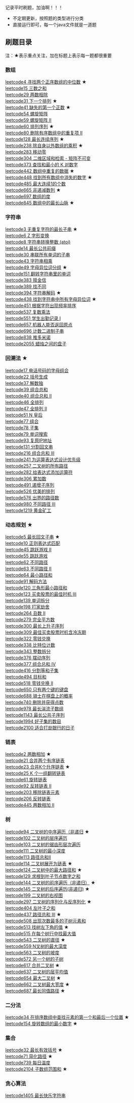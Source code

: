 记录平时刷题，加油啊！！！

+ 不定期更新，按照题的类型进行分类
+ 直接运行即可，每一个java文件就是一道题

## 刷题目录
注：★表示重点关注，加在标题上表示每一题都很重要
### 数组
[leetcode4 寻找两个正序数组的中位数](https://github.com/xiaohshi/leetcode/blob/master/src/main/java/array/LeetCode4.java) ★ <br/>
[leetcode15 三数之和](https://github.com/xiaohshi/leetcode/blob/master/src/main/java/array/LeetCode15.java) <br/>
[leetcode29 两数相除](https://github.com/xiaohshi/leetcode/blob/master/src/main/java/array/LeetCode29.java) <br/>
[leetcode31 下一个排列](https://github.com/xiaohshi/leetcode/blob/master/src/main/java/array/LeetCode31.java) ★ <br/>
[leetcode41 缺失的第一个正数](https://github.com/xiaohshi/leetcode/blob/master/src/main/java/array/LeetCode41.java) ★ <br/>
[leetcode54 螺旋矩阵](https://github.com/xiaohshi/leetcode/blob/master/src/main/java/array/LeetCode54.java) <br/>
[leetcode59 螺旋矩阵 II](https://github.com/xiaohshi/leetcode/blob/master/src/main/java/array/LeetCode59.java) <br/>
[leetcode60 排列序列](https://github.com/xiaohshi/leetcode/blob/master/src/main/java/array/LeetCode60.java) ★ <br/>
[leetcode80 删除有序数组中的重复项 II](https://github.com/xiaohshi/leetcode/blob/master/src/main/java/array/LeetCode80.java) <br/>
[leetcode128 最长连续序列](https://github.com/xiaohshi/leetcode/blob/master/src/main/java/array/LeetCode128.java) ★ <br/>
[leetcode238 除自身以外数组的乘积](https://github.com/xiaohshi/leetcode/blob/master/src/main/java/array/LeetCode238.java) ★ <br/>
[leetcode283 移动零](https://github.com/xiaohshi/leetcode/blob/master/src/main/java/array/LeetCode283.java) <br/>
[leetcode304 二维区域和检索 - 矩阵不可变](https://github.com/xiaohshi/leetcode/blob/master/src/main/java/array/LeetCode304.java) <br/>
[leetcode373 查找和最小的 K 对数字](https://github.com/xiaohshi/leetcode/blob/master/src/main/java/array/LeetCode373.java) <br/>
[leetcode442 数组中重复的数据](https://github.com/xiaohshi/leetcode/blob/master/src/main/java/array/LeetCode442.java) ★ <br/>
[leetcode448 找到所有数组中消失的数字](https://github.com/xiaohshi/leetcode/blob/master/src/main/java/array/LeetCode448.java) ★ <br/>
[leetcode485 最大连续1的个数](https://github.com/xiaohshi/leetcode/blob/master/src/main/java/array/LeetCode485.java) <br/>
[leetcode665 非递减数列](https://github.com/xiaohshi/leetcode/blob/master/src/main/java/array/LeetCode665.java) ★ <br/>
[leetcode697 数组的度](https://github.com/xiaohshi/leetcode/blob/master/src/main/java/array/LeetCode697.java) <br/>
[leetcode845 数组中的最长山脉](https://github.com/xiaohshi/leetcode/blob/master/src/main/java/array/LeetCode845.java) ★ <br/>

### 字符串
[leetcode3 无重复字符的最长子串](https://github.com/xiaohshi/leetcode/blob/master/src/main/java/string/LeetCode3.java) ★ <br/>
[leetcode6 Z 字形变换](https://github.com/xiaohshi/leetcode/blob/master/src/main/java/string/LeetCode6.java) <br/>
[leetcode8 字符串转换整数 (atoi)](https://github.com/xiaohshi/leetcode/blob/master/src/main/java/string/LeetCode8.java) <br/>
[leetcode14 最长公共前缀](https://github.com/xiaohshi/leetcode/blob/master/src/main/java/string/LeetCode14.java) <br/>
[leetcode30 串联所有单词的子串](https://github.com/xiaohshi/leetcode/blob/master/src/main/java/string/LeetCode30.java) <br/>
[leetcode43 字符串相乘](https://github.com/xiaohshi/leetcode/blob/master/src/main/java/string/LeetCode43.java) <br/>
[leetcode49 字母异位词分组](https://github.com/xiaohshi/leetcode/blob/master/src/main/java/string/LeetCode49.java) ★ <br/>
[leetcode151 翻转字符串里的单词](https://github.com/xiaohshi/leetcode/blob/master/src/main/java/string/LeetCode151.java) <br/>
[leetcode383 赎金信](https://github.com/xiaohshi/leetcode/blob/master/src/main/java/string/LeetCode383.java) <br/>
[leetcode389 找不同](https://github.com/xiaohshi/leetcode/blob/master/src/main/java/string/LeetCode389.java) <br/>
[leetcode394 字符串解码](https://github.com/xiaohshi/leetcode/blob/master/src/main/java/string/LeetCode394.java) ★ <br/>
[leetcode438 找到字符串中所有字母异位词](https://github.com/xiaohshi/leetcode/blob/master/src/main/java/string/LeetCode438.java) ★ <br/>
[leetcode451 根据字符出现频率排序](https://github.com/xiaohshi/leetcode/blob/master/src/main/java/string/LeetCode451.java) <br/>
[leetcode537 复数乘法](https://github.com/xiaohshi/leetcode/blob/master/src/main/java/string/LeetCode537.java) <br/>
[leetcode551 学生出勤记录 I](https://github.com/xiaohshi/leetcode/blob/master/src/main/java/string/LeetCode551.java) <br/>
[leetcode657 机器人能否返回原点](https://github.com/xiaohshi/leetcode/blob/master/src/main/java/string/LeetCode657.java) <br/>
[leetcode696 计数二进制子串](https://github.com/xiaohshi/leetcode/blob/master/src/main/java/string/LeetCode696.java) <br/>
[leetcode838 推多米诺](https://github.com/xiaohshi/leetcode/blob/master/src/main/java/string/LeetCode838.java) <br/>
[leetcode2055 蜡烛之间的盘子](https://github.com/xiaohshi/leetcode/blob/master/src/main/java/string/LeetCode2055.java) <br/>

### 回溯法 ★
[leetcode17 电话号码的字母组合](https://github.com/xiaohshi/leetcode/blob/master/src/main/java/backtracking/LeetCode17.java) <br/>
[leetcode22 括号生成](https://github.com/xiaohshi/leetcode/blob/master/src/main/java/backtracking/LeetCode22.java) <br/>
[leetcode37 解数独](https://github.com/xiaohshi/leetcode/blob/master/src/main/java/backtracking/LeetCode37.java) <br/>
[leetcode39 组合总和](https://github.com/xiaohshi/leetcode/blob/master/src/main/java/backtracking/LeetCode39.java) <br/>
[leetcode40 组合总和 II](https://github.com/xiaohshi/leetcode/blob/master/src/main/java/backtracking/LeetCode40.java) <br/>
[leetcode46 全排列](https://github.com/xiaohshi/leetcode/blob/master/src/main/java/backtracking/LeetCode46.java) <br/>
[leetcode47 全排列 II](https://github.com/xiaohshi/leetcode/blob/master/src/main/java/backtracking/LeetCode47.java) <br/>
[leetcode51 N 皇后](https://github.com/xiaohshi/leetcode/blob/master/src/main/java/backtracking/LeetCode51.java) <br/>
[leetcode77 组合](https://github.com/xiaohshi/leetcode/blob/master/src/main/java/backtracking/LeetCode77.java) <br/>
[leetcode78 子集](https://github.com/xiaohshi/leetcode/blob/master/src/main/java/backtracking/LeetCode78.java) <br/>
[leetcode79 单词搜索](https://github.com/xiaohshi/leetcode/blob/master/src/main/java/backtracking/LeetCode79.java) <br/>
[leetcode93 复原IP地址](https://github.com/xiaohshi/leetcode/blob/master/src/main/java/backtracking/LeetCode93.java) <br/>
[leetcode131 分割回文串](https://github.com/xiaohshi/leetcode/blob/master/src/main/java/backtracking/LeetCode131.java) <br/>
[leetcode216 组合总和 III](https://github.com/xiaohshi/leetcode/blob/master/src/main/java/backtracking/LeetCode216.java) <br/>
[leetcode241 为运算表达式设计优先级](https://github.com/xiaohshi/leetcode/blob/master/src/main/java/backtracking/LeetCode241.java) <br/>
[leetcode257 二叉树的所有路径](https://github.com/xiaohshi/leetcode/blob/master/src/main/java/backtracking/LeetCode257.java) <br/>
[leetcode282 给表达式添加运算符](https://github.com/xiaohshi/leetcode/blob/master/src/main/java/backtracking/LeetCode282.java) <br/>
[leetcode306 累加数](https://github.com/xiaohshi/leetcode/blob/master/src/main/java/backtracking/LeetCode306.java) <br/>
[leetcode491 递增子序列](https://github.com/xiaohshi/leetcode/blob/master/src/main/java/backtracking/LeetCode491.java) <br/>
[leetcode526 优美的排列](https://github.com/xiaohshi/leetcode/blob/master/src/main/java/backtracking/LeetCode526.java) <br/>
[leetcode576 出界的路径数](https://github.com/xiaohshi/leetcode/blob/master/src/main/java/backtracking/LeetCode576.java) <br/>
[leetcode980 不同路径 III](https://github.com/xiaohshi/leetcode/blob/master/src/main/java/backtracking/LeetCode980.java) <br/>
[leetcode1219 黄金矿工](https://github.com/xiaohshi/leetcode/blob/master/src/main/java/backtracking/LeetCode1219.java) <br/>

### 动态规划 ★
[leetcode5 最长回文子串](https://github.com/xiaohshi/leetcode/blob/master/src/main/java/dynamic/LeetCode5.java) ★ <br/>
[leetcode10 正则表达式匹配](https://github.com/xiaohshi/leetcode/blob/master/src/main/java/dynamic/LeetCode10.java) <br/>
[leetcode45 跳跃游戏 II](https://github.com/xiaohshi/leetcode/blob/master/src/main/java/dynamic/LeetCode45.java) <br/>
[leetcode55 跳跃游戏](https://github.com/xiaohshi/leetcode/blob/master/src/main/java/dynamic/LeetCode55.java) <br/>
[leetcode62 不同路径](https://github.com/xiaohshi/leetcode/blob/master/src/main/java/dynamic/LeetCode62.java) <br/>
[leetcode63 不同路径 II](https://github.com/xiaohshi/leetcode/blob/master/src/main/java/dynamic/LeetCode63.java) <br/>
[leetcode64 最小路径和](https://github.com/xiaohshi/leetcode/blob/master/src/main/java/dynamic/LeetCode64.java) <br/>
[leetcode91 解码方法](https://github.com/xiaohshi/leetcode/blob/master/src/main/java/dynamic/LeetCode91.java) <br/>
[leetcode120 三角形最小路径和](https://github.com/xiaohshi/leetcode/blob/master/src/main/java/dynamic/LeetCode120.java) <br/>
[leetcode123 买卖股票的最佳时机 III](https://github.com/xiaohshi/leetcode/blob/master/src/main/java/dynamic/LeetCode123.java) <br/>
[leetcode139 单词拆分](https://github.com/xiaohshi/leetcode/blob/master/src/main/java/dynamic/LeetCode139.java) <br/>
[leetcode198 打家劫舍](https://github.com/xiaohshi/leetcode/blob/master/src/main/java/dynamic/LeetCode198.java) <br/>
[leetcode264 丑数 II](https://github.com/xiaohshi/leetcode/blob/master/src/main/java/dynamic/LeetCode264.java) <br/>
[leetcode279 完全平方数](https://github.com/xiaohshi/leetcode/blob/master/src/main/java/dynamic/LeetCode279.java) <br/>
[leetcode300 最长上升子序列](https://github.com/xiaohshi/leetcode/blob/master/src/main/java/dynamic/LeetCode300.java) <br/>
[leetcode309 最佳买卖股票时机含冷冻期](https://github.com/xiaohshi/leetcode/blob/master/src/main/java/dynamic/LeetCode309.java) <br/>
[leetcode322 零钱兑换](https://github.com/xiaohshi/leetcode/blob/master/src/main/java/dynamic/LeetCode322.java) <br/>
[leetcode338 比特位计数](https://github.com/xiaohshi/leetcode/blob/master/src/main/java/dynamic/LeetCode338.java) <br/>
[leetcode343 整数拆分](https://github.com/xiaohshi/leetcode/blob/master/src/main/java/dynamic/LeetCode343.java) <br/>
[leetcode376 摆动序列](https://github.com/xiaohshi/leetcode/blob/master/src/main/java/dynamic/LeetCode376.java) <br/>
[leetcode377 组合总和 Ⅳ](https://github.com/xiaohshi/leetcode/blob/master/src/main/java/dynamic/LeetCode377.java) <br/>
[leetcode416 分割等和子集](https://github.com/xiaohshi/leetcode/blob/master/src/main/java/dynamic/LeetCode416.java) <br/>
[leetcode494 目标和](https://github.com/xiaohshi/leetcode/blob/master/src/main/java/dynamic/LeetCode494.java) <br/>
[leetcode518 零钱兑换 II](https://github.com/xiaohshi/leetcode/blob/master/src/main/java/dynamic/LeetCode518.java) <br/>
[leetcode650 只有两个键的键盘](https://github.com/xiaohshi/leetcode/blob/master/src/main/java/dynamic/LeetCode650.java) <br/>
[leetcode688 骑士在棋盘上的概率](https://github.com/xiaohshi/leetcode/blob/master/src/main/java/dynamic/LeetCode688.java) <br/>
[leetcode740 删除并获得点数](https://github.com/xiaohshi/leetcode/blob/master/src/main/java/dynamic/LeetCode740.java) <br/>
[leetcode978 最长湍流子数组](https://github.com/xiaohshi/leetcode/blob/master/src/main/java/dynamic/LeetCode978.java) <br/>
[leetcode1143 最长公共子序列](https://github.com/xiaohshi/leetcode/blob/master/src/main/java/dynamic/LeetCode1143.java) <br/>
[leetcode1994 好子集的数目](https://github.com/xiaohshi/leetcode/blob/master/src/main/java/dynamic/LeetCode1994.java) <br/>
[leetcode2100 适合打劫银行的日子](https://github.com/xiaohshi/leetcode/blob/master/src/main/java/dynamic/LeetCode2100.java) <br/>

### 链表
[leetcode2 两数相加](https://github.com/xiaohshi/leetcode/blob/master/src/main/java/list/LeetCode2.java) ★ <br/>
[leetcode21 合并两个有序链表](https://github.com/xiaohshi/leetcode/blob/master/src/main/java/list/LeetCode21.java) <br/>
[leetcode23 合并K个升序链表](https://github.com/xiaohshi/leetcode/blob/master/src/main/java/list/LeetCode23.java) ★ <br/>
[leetcode25 K 个一组翻转链表](https://github.com/xiaohshi/leetcode/blob/master/src/main/java/list/LeetCode25.java) <br/>
[leetcode61 旋转链表](https://github.com/xiaohshi/leetcode/blob/master/src/main/java/list/LeetCode61.java) <br/>
[leetcode92 反转链表 II](https://github.com/xiaohshi/leetcode/blob/master/src/main/java/list/LeetCode92.java) <br/>
[leetcode203 移除链表元素](https://github.com/xiaohshi/leetcode/blob/master/src/main/java/list/LeetCode203.java) <br/>
[leetcode206 反转链表](https://github.com/xiaohshi/leetcode/blob/master/src/main/java/list/LeetCode206.java) <br/>
[leetcode445 两数相加 II](https://github.com/xiaohshi/leetcode/blob/master/src/main/java/list/LeetCode445.java) <br/>

### 树
[leetcode94 二叉树的中序遍历（非递归](https://github.com/xiaohshi/leetcode/blob/master/src/main/java/tree/LeetCode94.java) ★ <br/>
[leetcode102 二叉树的层序遍历](https://github.com/xiaohshi/leetcode/blob/master/src/main/java/tree/LeetCode102.java) <br/>
[leetcode103 二叉树的锯齿形层次遍历](https://leetcode-cn.com/problems/binary-tree-zigzag-level-order-traversal/) <br/>
[leetcode111 二叉树的最小深度](https://leetcode-cn.com/problems/minimum-depth-of-binary-tree/) <br/>
[leetcode113 路径总和II](https://leetcode-cn.com/problems/path-sum-ii/) <br/>
[leetcode114 二叉树展开为链表](https://github.com/xiaohshi/leetcode/blob/master/src/main/java/tree/LeetCode114.java) ★ <br/>
[leetcode124 二叉树中的最大路径和](https://github.com/xiaohshi/leetcode/blob/master/src/main/java/tree/LeetCode124.java) ★ <br/>
[leetcode129 求根到叶子节点数字之和](https://leetcode-cn.com/problems/sum-root-to-leaf-numbers/) <br/>
[leetcode144 二叉树的前序遍历（非递归）](https://github.com/xiaohshi/leetcode/blob/master/src/main/java/tree/LeetCode144.java) ★ <br/>
[leetcode145 二叉树的后序遍历(非递归)](https://github.com/xiaohshi/leetcode/blob/master/src/main/java/tree/LeetCode145.java) ★ <br/>
[leetcode199 二叉树的右视图](https://github.com/xiaohshi/leetcode/blob/master/src/main/java/tree/LeetCode199.java) <br/>
[leetcode297 二叉树的序列化与反序列化](https://github.com/xiaohshi/leetcode/blob/master/src/main/java/tree/LeetCode297.java) ★ <br/>
[leetcode404 左叶子之和](https://leetcode-cn.com/problems/sum-of-left-leaves/) <br/>
[leetcode437 路径总和 III](https://github.com/xiaohshi/leetcode/blob/master/src/main/java/tree/LeetCode437.java) ★ <br/>
[leetcode508 出现次数最多的子树元素和](https://github.com/xiaohshi/leetcode/blob/master/src/main/java/tree/LeetCode508.java) <br/>
[leetcode513 找树左下角的值](https://github.com/xiaohshi/leetcode/blob/master/src/main/java/tree/LeetCode513.java) ★ <br/>
[leetcode515 在每个树行中找最大值](https://leetcode-cn.com/problems/find-largest-value-in-each-tree-row/) <br/>
[leetcode543 二叉树的直径](https://github.com/xiaohshi/leetcode/blob/master/src/main/java/tree/LeetCode543.java) ★ <br/>
[leetcode559 N叉树的最大深度](https://github.com/xiaohshi/leetcode/blob/master/src/main/java/tree/LeetCode559.java) <br/>
[leetcode563 二叉树的坡度](https://github.com/xiaohshi/leetcode/blob/master/src/main/java/tree/LeetCode563.java) <br/>
[leetcode572 另一个树的子树](https://github.com/xiaohshi/leetcode/blob/master/src/main/java/tree/LeetCode572.java) <br/>
[leetcode617 合并二叉树](https://github.com/xiaohshi/leetcode/blob/master/src/main/java/tree/LeetCode617.java) ★ <br/>
[leetcode637 二叉树的层平均值](https://leetcode-cn.com/problems/average-of-levels-in-binary-tree/) <br/>
[leetcode654 最大二叉树](https://github.com/xiaohshi/leetcode/blob/master/src/main/java/tree/LeetCode654.java) ★ <br/>
[leetcode662 二叉树最大宽度](https://github.com/xiaohshi/leetcode/blob/master/src/main/java/tree/LeetCode662.java) ★ <br/>
[leetcode687 最长同值路径](https://github.com/xiaohshi/leetcode/blob/master/src/main/java/tree/LeetCode687.java) ★ <br/>

### 二分法
[leetcode34 在排序数组中查找元素的第一个和最后一个位置](https://github.com/xiaohshi/leetcode/blob/master/src/main/java/binary_search/LeetCode34.java) ★ <br/>
[leetcode154 旋转数组的最小数字](https://github.com/xiaohshi/leetcode/blob/master/src/main/java/binary_search/LeetCode154.java) ★ <br/>

### 集合
[leetcode32 最长有效括号](https://github.com/xiaohshi/leetcode/blob/master/src/main/java/stack/LeetCode32.java) ★ <br/>
[leetcode71 简化路径](https://github.com/xiaohshi/leetcode/blob/master/src/main/java/stack/LeetCode71.java) ★ <br/>
[leetcode739 每日温度](https://github.com/xiaohshi/leetcode/blob/master/src/main/java/stack/LeetCode739.java) <br/>
[leetcode2104 子数组范围和](https://github.com/xiaohshi/leetcode/blob/master/src/main/java/stack/LeetCode2104.java) ★ <br/>

### 贪心算法
[leetcode1405 最长快乐字符串](https://github.com/xiaohshi/leetcode/blob/master/src/main/java/greed/LeetCode1405.java) <br/>
